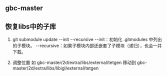 
## gbc-master

## 恢复libs中的子库
1. git submodule update --init --recursive
--init：初始化 .gitmodules 中列出的子模块。
--recursive：如果子模块内部还嵌套了子模块（递归），也会一并下载。

2. 调整位置
如 gbc-master/2d/extra/libs/external/tetgen 移动到  gbc-master/2d/extra/libs/libigl/external/tetgen


